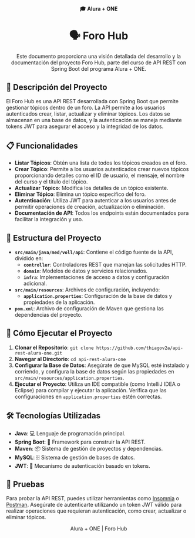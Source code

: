 <h4 align="center">
  🎓 Alura + ONE
</h4>

<h1 align="center">
  🗣️ Foro Hub
</h1>

<p align="center">
  Este documento proporciona una visión detallada del desarrollo y la documentación del proyecto Foro Hub, parte del curso de API REST con Spring Boot del programa Alura + ONE.
</p>

## 📝 Descripción del Proyecto

El Foro Hub es una API REST desarrollada con Spring Boot que permite gestionar tópicos dentro de un foro. La API permite a los usuarios autenticados crear, listar, actualizar y eliminar tópicos. Los datos se almacenan en una base de datos, y la autenticación se maneja mediante tokens JWT para asegurar el acceso y la integridad de los datos.

## 📋 Funcionalidades

- **Listar Tópicos**: Obtén una lista de todos los tópicos creados en el foro.
- **Crear Tópico**: Permite a los usuarios autenticados crear nuevos tópicos proporcionando detalles como el ID de usuario, el mensaje, el nombre del curso y el título del tópico.
- **Actualizar Tópico**: Modifica los detalles de un tópico existente.
- **Eliminar Tópico**: Elimina un tópico específico del foro.
- **Autenticación**: Utiliza JWT para autenticar a los usuarios antes de permitir operaciones de creación, actualización o eliminación.
- **Documentación de API**: Todos los endpoints están documentados para facilitar la integración y uso.

## 📁 Estructura del Proyecto

- **`src/main/java/med/voll/api`**: Contiene el código fuente de la API, dividido en:
  - **`controller`**: Controladores REST que manejan las solicitudes HTTP.
  - **`domain`**: Modelos de datos y servicios relacionados.
  - **`infra`**: Implementaciones de acceso a datos y configuración adicional.
- **`src/main/resources`**: Archivos de configuración, incluyendo:
  - **`application.properties`**: Configuración de la base de datos y propiedades de la aplicación.
- **`pom.xml`**: Archivo de configuración de Maven que gestiona las dependencias del proyecto.

## 🚀 Cómo Ejecutar el Proyecto

1. **Clonar el Repositorio**: `git clone https://github.com/thiagov2a/api-rest-alura-one.git`
2. **Navegar al Directorio**: `cd api-rest-alura-one`
3. **Configurar la Base de Datos**: Asegúrate de que MySQL esté instalado y corriendo, y configura la base de datos según las propiedades en `src/main/resources/application.properties`.
4. **Ejecutar el Proyecto**: Utiliza un IDE compatible (como IntelliJ IDEA o Eclipse) para compilar y ejecutar la aplicación. Verifica que las configuraciones en `application.properties` estén correctas.

## 🛠 Tecnologías Utilizadas

- **Java**: 💻 Lenguaje de programación principal.
- **Spring Boot**: 🚀 Framework para construir la API REST.
- **Maven**: 📦 Sistema de gestión de proyectos y dependencias.
- **MySQL**: 🗄️ Sistema de gestión de bases de datos.
- **JWT**: 🔐 Mecanismo de autenticación basado en tokens.

## 🔧 Pruebas

Para probar la API REST, puedes utilizar herramientas como [Insomnia](https://insomnia.rest) o [Postman](https://www.postman.com). Asegúrate de autenticarte utilizando un token JWT válido para realizar operaciones que requieran autenticación, como crear, actualizar o eliminar tópicos.

<p align="center">
  Alura + ONE | Foro Hub
</p>
